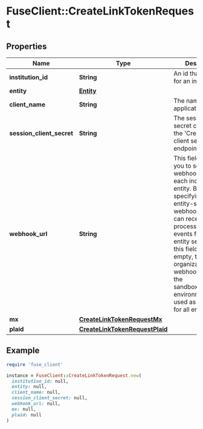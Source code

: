 # FuseClient::CreateLinkTokenRequest

## Properties

| Name | Type | Description | Notes |
| ---- | ---- | ----------- | ----- |
| **institution_id** | **String** | An id that is unique for an institution. |  |
| **entity** | [**Entity**](Entity.md) |  |  |
| **client_name** | **String** | The name of your application. |  |
| **session_client_secret** | **String** | The session client secret created from the &#39;Create session client secret&#39; endpoint |  |
| **webhook_url** | **String** | This field allows you to set a unique webhook URL for each individual entity. By specifying an entity-specific webhook URL, you can receive and process data events for each entity separately. If this field is left empty, the organization-wide webhook URL set in the sandbox/production environment will be used as the default for all entities. | [optional] |
| **mx** | [**CreateLinkTokenRequestMx**](CreateLinkTokenRequestMx.md) |  | [optional] |
| **plaid** | [**CreateLinkTokenRequestPlaid**](CreateLinkTokenRequestPlaid.md) |  | [optional] |

## Example

```ruby
require 'fuse_client'

instance = FuseClient::CreateLinkTokenRequest.new(
  institution_id: null,
  entity: null,
  client_name: null,
  session_client_secret: null,
  webhook_url: null,
  mx: null,
  plaid: null
)
```

